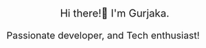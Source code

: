  <p align="center"; style="font-size:24px";>Hi there!👋 I'm Gurjaka.</p>
<p style="align: center; font-size:22px;">Passionate developer, and Tech enthusiast!</p>

